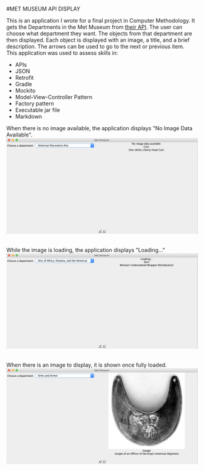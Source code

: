 #MET MUSEUM API DISPLAY

This is an application I wrote for a final project in 
Computer Methodology. It gets the Departments in the 
Met Museum from [their API]("https://metmuseum.github.io/"). 
The user can choose what department 
they want. The objects from that department are then displayed. 
Each object is displayed with an image, a title, and a brief
description. The arrows can be used to go to the next or previous 
item. <br />
This application was used to assess skills in:
* APIs
* JSON
* Retrofit
* Gradle
* Mockito
* Model-View-Controller Pattern
* Factory pattern
* Executable jar file
* Markdown

When there is no image available, the application displays 
"No Image Data Available".
![ALT](Images/No_Image_Data.png)<br /><br />

While the image is loading, the application displays "Loading..."
![ALT](Images/Loading.png)<br /><br />

When there is an image to display, it is shown once fully 
loaded.
![ALT](Images/With_Image.png)